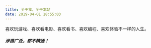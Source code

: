 ```yaml
---
title: 关于我，关于本站
date: 2019-04-01 18:55:03
---
```

喜欢玩游戏、喜欢看电影、喜欢看书、喜欢编程、喜欢体验不一样的人生。

##### 涉猎广泛，都不精通！



